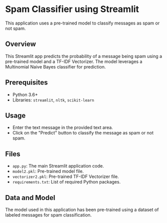 # Spam Classifier using Streamlit

This application uses a pre-trained model to classify messages as spam or not spam.

## Overview

This Streamlit app predicts the probability of a message being spam using a pre-trained model and a TF-IDF Vectorizer. The model leverages a Multinomial Naive Bayes classifier for prediction.

## Prerequisites

- Python 3.6+
- Libraries: `streamlit`, `nltk`, `scikit-learn`


## Usage

- Enter the text message in the provided text area.
- Click on the "Predict" button to classify the message as spam or not spam.

## Files

- `app.py`: The main Streamlit application code.
- `model2.pkl`: Pre-trained model file.
- `vectorizer2.pkl`: Pre-trained TF-IDF Vectorizer file.
- `requirements.txt`: List of required Python packages.

## Data and Model

The model used in this application has been pre-trained using a dataset of labeled messages for spam classification.


